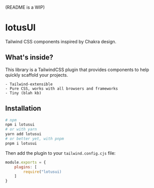 (README is a WIP)

# lotusUI

Tailwind CSS components inspired by Chakra design.

## What's inside?
This library is a TailwindCSS plugin that provides components to help quickly scaffold your projects.

    - Tailwind-extensible
    - Pure CSS, works with all browsers and frameworks
    - Tiny (blah kb)

## Installation
```bash
# npm
npm i lotusui
# or with yarn
yarn add lotusui
# or better yet, with pnpm
pnpm i lotusui
```
Then add the plugin to your `tailwind.config.cjs` file:
```js
module.exports = {
    plugins: [
        require("lotusui)
    ]
}
```